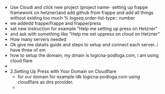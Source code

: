- Use Cloudi and click new project (project name- setting up frappe framework on hetzner)and add github from frappe and add all things without exiding too much %
  logseq.order-list-type:: number
- we addedd frappe/frappe and frappe/press
- set new instruction for example "Help me setting up press on Hetzner"
- and ask with something like "Help me set uppress on cloud on Hetzner"
- How many servers needed
- Ok give me datails guide and steps to setup and connect each server..i have three of em
- how to setup the domain, my dmain is logicna-podloga.com, i am using cloud flare
-
- 2.Setting Up Press with Your Domain on Cloudflare
	- for our domain for example idk logicna-podloga.com using cloudflare as dns provider.
	-